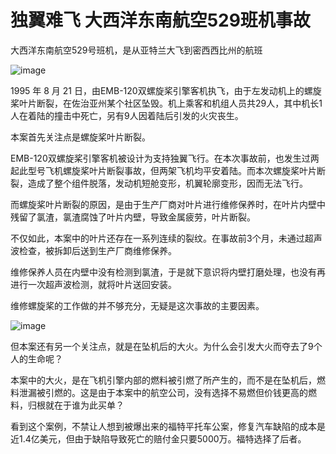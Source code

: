 # 独翼难飞 大西洋东南航空529班机事故

大西洋东南航空529号班机，是从亚特兰大飞到密西西比州的航班

![image](https://github.com/user-attachments/assets/6f21a0ec-e692-4934-893b-8b9fc91ff13b)


1995 年 8 月 21 日，由EMB-120双螺旋桨引擎客机执飞，由于左发动机上的螺旋桨叶片断裂，在佐治亚州某个社区坠毁。机上乘客和机组人员共29人，其中机长1人在着陆的撞击中死亡，另有9人因着陆后引发的火灾丧生。

本案首先关注点是螺旋桨叶片断裂。

EMB-120双螺旋桨引擎客机被设计为支持独翼飞行。在本次事故前，也发生过两起此型号飞机螺旋桨叶片断裂事故，但两架飞机均平安着陆。而本次螺旋桨叶片断裂，造成了整个组件脱落，发动机短舱变形，机翼轮廓变形，因而无法飞行。

而螺旋桨叶片断裂的原因，是由于生产厂商对叶片进行维修保养时，在叶片内壁中残留了氯渣，氯渣腐蚀了叶片内壁，导致金属疲劳，叶片断裂。

不仅如此，本案中的叶片还存在一系列连续的裂纹。在事故前3个月，未通过超声波检查，被拆卸后送到生产厂商维修保养。

维修保养人员在内壁中没有检测到氯渣，于是就下意识将内壁打磨处理，也没有再进行一次超声波检测，就将叶片送回安装。

维修螺旋桨的工作做的并不够充分，无疑是这次事故的主要因素。

![image](https://github.com/user-attachments/assets/b2098104-15b7-4061-8763-712c4714724a)


但本案还有另一个关注点，就是在坠机后的大火。为什么会引发大火而夺去了9个人的生命呢？

本案中的大火，是在飞机引擎内部的燃料被引燃了所产生的，而不是在坠机后，燃料泄漏被引燃的。这是由于本案中的航空公司，没有选择不易燃但价钱更高的燃料，归根就在于谁为此买单？

看到这个案例，不禁让人想到被爆出来的福特平托车公案，修复汽车缺陷的成本是近1.4亿美元，但由于缺陷导致死亡的赔付金只要5000万。福特选择了后者。
